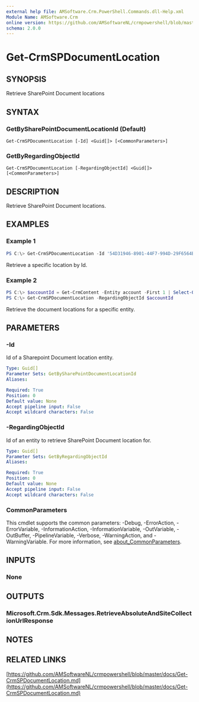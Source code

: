 ```yaml
---
external help file: AMSoftware.Crm.PowerShell.Commands.dll-Help.xml
Module Name: AMSoftware.Crm
online version: https://github.com/AMSoftwareNL/crmpowershell/blob/master/docs/Get-CrmSPDocumentLocation.md
schema: 2.0.0
---
```


# Get-CrmSPDocumentLocation

## SYNOPSIS
Retrieve SharePoint Document locations

## SYNTAX

### GetBySharePointDocumentLocationId (Default)
```
Get-CrmSPDocumentLocation [-Id] <Guid[]> [<CommonParameters>]
```

### GetByRegardingObjectId
```
Get-CrmSPDocumentLocation [-RegardingObjectId] <Guid[]> [<CommonParameters>]
```

## DESCRIPTION
Retrieve SharePoint Document locations.

## EXAMPLES

### Example 1
```powershell
PS C:\> Get-CrmSPDocumentLocation -Id '54D31946-8901-44F7-994D-29F6564B6D56'
```

Retrieve a specific location by Id.

### Example 2
```powershell
PS C:\> $accountId = Get-CrmContent -Entity account -First 1 | Select-Object Id
PS C:\> Get-CrmSPDocumentLocation -RegardingObjectId $accountId
```

Retrieve the document locations for a specific entity.

## PARAMETERS

### -Id
Id of a Sharepoint Document location entity.

```yaml
Type: Guid[]
Parameter Sets: GetBySharePointDocumentLocationId
Aliases:

Required: True
Position: 0
Default value: None
Accept pipeline input: False
Accept wildcard characters: False
```

### -RegardingObjectId
Id of an entity to retrieve SharePoint Document location for.

```yaml
Type: Guid[]
Parameter Sets: GetByRegardingObjectId
Aliases:

Required: True
Position: 0
Default value: None
Accept pipeline input: False
Accept wildcard characters: False
```

### CommonParameters
This cmdlet supports the common parameters: -Debug, -ErrorAction, -ErrorVariable, -InformationAction, -InformationVariable, -OutVariable, -OutBuffer, -PipelineVariable, -Verbose, -WarningAction, and -WarningVariable. For more information, see [about_CommonParameters](http://go.microsoft.com/fwlink/?LinkID=113216).

## INPUTS

### None

## OUTPUTS

### Microsoft.Crm.Sdk.Messages.RetrieveAbsoluteAndSiteCollectionUrlResponse

## NOTES

## RELATED LINKS

[https://github.com/AMSoftwareNL/crmpowershell/blob/master/docs/Get-CrmSPDocumentLocation.md](https://github.com/AMSoftwareNL/crmpowershell/blob/master/docs/Get-CrmSPDocumentLocation.md)


